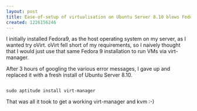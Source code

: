 ```yaml
--- 
layout: post
title: Ease-of-setup of virtualisation on Ubuntu Server 8.10 blows Fedora 9 away.
created: 1226156246
---
```

I initially installed Fedora9, as the host operating system on my server, as I wanted try oVirt.  oVirt fell short of my requirements, so I naively thought that I would just use that same Fedora 9 installation to run VMs via virt-manager.

After 3 hours of googling the various error messages, I gave up and replaced it with a fresh install of Ubuntu Server 8.10.

<code>
sudo aptitude install virt-manager
</code>

That was all it took to get a working virt-manager and kvm :-)
